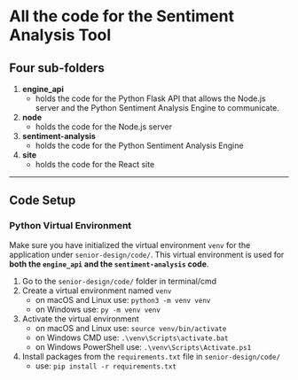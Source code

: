 # All the code for the Sentiment Analysis Tool

## Four sub-folders
1. **engine_api**
    - holds the code for the Python Flask API that allows the Node.js server and the Python Sentiment Analysis Engine to communicate.
2. **node**
    - holds the code for the Node.js server
3. **sentiment-analysis**
    - holds the code for the Python Sentiment Analysis Engine
4. **site**
    - holds the code for the React site
   
---
    
## Code Setup

### Python Virtual Environment

Make sure you have initialized the virtual environment `venv` for the application under `senior-design/code/`. This virtual environment is used for **both the `engine_api` and the `sentiment-analysis` code**.
1. Go to the `senior-design/code/` folder in terminal/cmd
2. Create a virtual environment named `venv`
    - on macOS and Linux use: `python3 -m venv venv`
    - on Windows use: `py -m venv venv`
3. Activate the virtual environment
    - on macOS and Linux use: `source venv/bin/activate`
    - on Windows CMD use: `.\venv\Scripts\activate.bat`
    - on Windows PowerShell use: `.\venv\Scripts\Activate.ps1`
4. Install packages from the `requirements.txt` file in `senior-design/code/`
    - use: `pip install -r requirements.txt`
